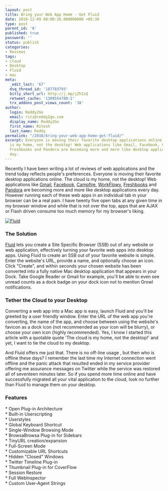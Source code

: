```yaml
---
layout: post
title: Bring your Web App Home - Get Fluid
date: 2010-12-09 08:00:26.000000000 +05:30
type: post
parent_id: '0'
published: true
password: ''
status: publish
categories:
- Reviews
tags:
- cloud
- Desktop
- Fluid
- mac
meta:
  _edit_last: '67'
  dsq_thread_id: '187783793'
  bitly_short_url: http://j.mp/jZhIzQ
  retweet_cache: '1309554780:2'
  trx_addons_post_views_count: '38'
author:
  login: Reddy2Go
  email: ritz@reddy2go.com
  display_name: Reddy2Go
  first_name: Ritesh
  last_name: Reddy
permalink: "/2010/bring-your-web-app-home-get-fluid/"
excerpt: Everyone is moving their favorite desktop applications online. The cloud
  is my home, not the desktop! Web applications like Gmail, Facebook, Campfire, WorkFlowy,
  Freshbooks and Pandora are becoming more and more like desktop applications every
  day.
---
```

<p>Recently I have been writing a lot of reviews of web applications and the trend today reflects people's preferences. Everyone is moving their favorite desktop applications online. The cloud is my home, not the desktop! Web applications like <a href="http://www.gmail.com/">Gmail</a>, <a href="http://www.facebook.com/">Facebook</a>, <a href="http://campfirenow.com/">Campfire</a>, <a href="http://workflowy.com/">WorkFlowy</a>, <a href="http://www.freshbooks.com/">Freshbooks</a> and <a href="http://www.pandora.com/">Pandora</a> are becoming more and more like desktop applications every day. However running each of these web apps in an individual tab in your browser can be a real pain. I have twenty five open tabs at any given time in my browser window and while that is not over the top, apps that are AJAX or Flash driven consume too much memory for my browser's liking.</p>
<p><!--more--></p>
<p><a href="http://fluidapp.com/"><img src="/static/2010/12/fluid.png" alt="Fluid" class="alignright" /></a></p>
<h3>The Solution</h3>
<p><a href="http://fluidapp.com/">Fluid</a> lets you create a Site Specific Browser (SSB) out of any website or web application, effectively turning your favorite web apps into desktop apps. Using Fluid to create an SSB out of your favorite website is simple. Enter the website's URL, provide a name, and optionally choose an icon. Click "Create", and within seconds your chosen website has been converted into a fully native Mac desktop application that appears in your Dock. Take Google Reader or Gmail for example, you'll be able to even see unread counts as a dock badge on your dock icon not to mention Growl notifications.</p>
<h3>Tether the Cloud to your Desktop</h3>
<p>Converting a web app into a Mac app is easy, launch Fluid and you'll be greeted by a user friendly window. Enter the URL of the web app you're converting, the name of the app, and choose between using the website's favicon as a dock icon (not recommended as your icon will be blurry), or choose your own icon (highly recommended). Yes, I know I started this article with a quotable quote 'The cloud is my home, not the desktop!' and yet, I want to tie the cloud to my desktop. </p>
<p>And Fluid offers me just that. There is no off-line usage , but then who is offline these days? I remember the last time my Internet connection went offline and the panic attack that resulted ended in my service provider offering me assurance messages on Twitter while the service was restored all of seventeen minutes later. So if you spend more time online and have successfully migrated all your vital application to the cloud, look no further than Fluid to manage them on your desktop.</p>
<h3>Features</h3>
<p>* Open Plug-in Architecture<br />
* Built-in Userscripting<br />
* Userstyles<br />
* Global Keyboard Shortcut<br />
* Single-Window Browsing Mode<br />
* BrowsaBrowsa Plug-in for Sidebars<br />
* TinyURL creation/expansion<br />
* Full-Screen Mode<br />
* Customizable URL Shortcuts<br />
* Hidden "Closed" Windows<br />
* Twitter Timeline Plug-in<br />
* Thumbnail Plug-in for CoverFlow<br />
* Session Restore<br />
* Full WebInspector<br />
* Custom User-Agent Strings</p>
